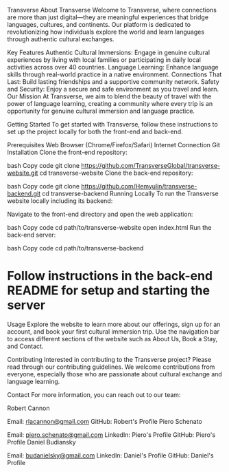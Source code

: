 Transverse
About Transverse
Welcome to Transverse, where connections are more than just digital—they are meaningful experiences that bridge languages, cultures, and continents. Our platform is dedicated to revolutionizing how individuals explore the world and learn languages through authentic cultural exchanges.

Key Features
Authentic Cultural Immersions: Engage in genuine cultural experiences by living with local families or participating in daily local activities across over 40 countries.
Language Learning: Enhance language skills through real-world practice in a native environment.
Connections That Last: Build lasting friendships and a supportive community network.
Safety and Security: Enjoy a secure and safe environment as you travel and learn.
Our Mission
At Transverse, we aim to blend the beauty of travel with the power of language learning, creating a community where every trip is an opportunity for genuine cultural immersion and language practice.

Getting Started
To get started with Transverse, follow these instructions to set up the project locally for both the front-end and back-end.

Prerequisites
Web Browser (Chrome/Firefox/Safari)
Internet Connection
Git
Installation
Clone the front-end repository:

bash
Copy code
git clone https://github.com/TransverseGlobal/transverse-website.git
cd transverse-website
Clone the back-end repository:

bash
Copy code
git clone https://github.com/Hemyulin/transverse-backend.git
cd transverse-backend
Running Locally
To run the Transverse website locally including its backend:

Navigate to the front-end directory and open the web application:

bash
Copy code
cd path/to/transverse-website
open index.html
Run the back-end server:

bash
Copy code
cd path/to/transverse-backend

# Follow instructions in the back-end README for setup and starting the server

Usage
Explore the website to learn more about our offerings, sign up for an account, and book your first cultural immersion trip. Use the navigation bar to access different sections of the website such as About Us, Book a Stay, and Contact.

Contributing
Interested in contributing to the Transverse project? Please read through our contributing guidelines. We welcome contributions from everyone, especially those who are passionate about cultural exchange and language learning.

Contact
For more information, you can reach out to our team:

Robert Cannon

Email: rlacannon@gmail.com
GitHub: Robert's Profile
Piero Schenato

Email: piero.schenato@gmail.com
LinkedIn: Piero's Profile
GitHub: Piero's Profile
Daniel Budiansky

Email: budanielsky@gmail.com
LinkedIn: Daniel's Profile
GitHub: Daniel's Profile
